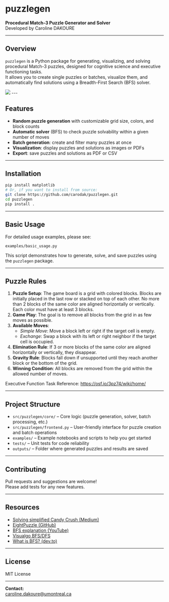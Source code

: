 # puzzlegen

**Procedural Match-3 Puzzle Generator and Solver**  
Developed by Caroline DAKOURE

---

## Overview

`puzzlegen` is a Python package for generating, visualizing, and solving procedural Match-3 puzzles, designed for cognitive science and executive functioning tasks.  
It allows you to create single puzzles or batches, visualize them, and automatically find solutions using a Breadth-First Search (BFS) solver.

<img src="https://github.com/carodak/puzzlegen/blob/main/doc/puzzle-gen.png">
---

## Features

- **Random puzzle generation** with customizable grid size, colors, and block counts
- **Automatic solver** (BFS) to check puzzle solvability within a given number of moves
- **Batch generation**: create and filter many puzzles at once
- **Visualization**: display puzzles and solutions as images or PDFs
- **Export**: save puzzles and solutions as PDF or CSV

---

## Installation

```bash
pip install matplotlib
# Or, if you want to install from source:
git clone https://github.com/carodak/puzzlegen.git
cd puzzlegen
pip install .
```

---

## Basic Usage
For detailed usage examples, please see:

`examples/basic_usage.py`

This script demonstrates how to generate, solve, and save puzzles using the `puzzlegen` package.

---

## Puzzle Rules

1. **Puzzle Setup**: The game board is a grid with colored blocks. Blocks are initially placed in the last row or stacked on top of each other. No more than 2 blocks of the same color are aligned horizontally or vertically. Each color must have at least 3 blocks.
2. **Game Play**: The goal is to remove all blocks from the grid in as few moves as possible.
3. **Available Moves**:
    - *Simple Move*: Move a block left or right if the target cell is empty.
    - *Exchange*: Swap a block with its left or right neighbor if the target cell is occupied.
4. **Elimination Rule**: If 3 or more blocks of the same color are aligned horizontally or vertically, they disappear.
5. **Gravity Rule**: Blocks fall down if unsupported until they reach another block or the bottom of the grid.
6. **Winning Condition**: All blocks are removed from the grid within the allowed number of moves.

Executive Function Task Reference: https://osf.io/3pz74/wiki/home/

---

## Project Structure

- `src/puzzlegen/core/` – Core logic (puzzle generation, solver, batch processing, etc.)
- `src/puzzlegen/frontend.py` – User-friendly interface for puzzle creation and batch operations
- `examples/` – Example notebooks and scripts to help you get started
- `tests/` – Unit tests for code reliability
- `outputs/` – Folder where generated puzzles and results are saved

---

## Contributing

Pull requests and suggestions are welcome!  
Please add tests for any new features.

---

## Resources

- [Solving simplified Candy Crush (Medium)](https://medium.com/swlh/solving-simplified-candy-crush-i-e-match-3-games-with-swaps-54cb7975486b)
- [EightPuzzle (GitHub)](https://github.com/MohamadTarekk/EightPuzzle)
- [BFS explanation (YouTube)](https://www.youtube.com/watch?v=MQ-BffUgYfM)
- [Visualgo BFS/DFS](https://visualgo.net/en/dfsbfs)
- [What is BFS? (dev.to)](https://dev.to/lukegarrigan/what-is-bfs-breadth-first-search-nad)

---

## License

MIT License

---

**Contact:**  
caroline.dakoure@umontreal.ca